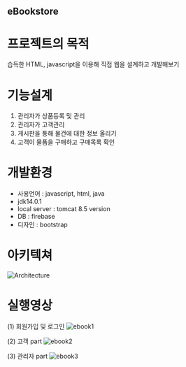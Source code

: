 ## eBookstore

# 프로젝트의 목적
습득한 HTML, javascript을 이용해 직접 웹을 설계하고 개발해보기

# 기능설계
1. 관리자가 상품등록 및 관리
2. 관리자가 고객관리
3. 게시판을 통해 물건에 대한 정보 올리기
4. 고객이 물품을 구매하고 구매목록 확인

# 개발환경
- 사용언어 : javascript, html, java
- jdk14.0.1
- local server : tomcat 8.5 version
- DB : firebase
- 디자인 : bootstrap

# 아키텍쳐
![Architecture](https://user-images.githubusercontent.com/50320556/86886932-c1abaa80-c132-11ea-8353-6c6d0f106bc4.PNG)

# 실행영상
(1) 회원가입 및 로그인
![ebook1](https://user-images.githubusercontent.com/50320556/86886661-4cd87080-c132-11ea-89ba-aa90a34b906d.gif)

(2) 고객 part
![ebook2](https://user-images.githubusercontent.com/50320556/86886768-74c7d400-c132-11ea-89bb-2e9bf06e2301.gif)

(3) 관리자 part
![ebook3](https://user-images.githubusercontent.com/50320556/86886772-772a2e00-c132-11ea-9482-3f6a0dbab99b.gif)
